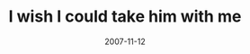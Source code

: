 ---
layout: base.njk
title : 'I wish I could take him with me' 
view_title : 'I wish I could take him with me' 
year : '2007' 
date : '2007-11-12' 
img_file : '/drawing/iwishicouldtakehimwithme.png' 
html_file : 'iwishicouldtakehimwithme' 
next_html : 'weshareabrain.html' 
year_order : '251' 
permalink : "title/{{html_file}}.html"
---